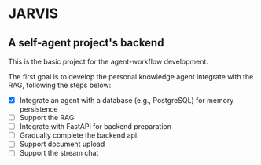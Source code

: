 # JARVIS
## A self-agent project's backend
This is the basic project for the agent-workflow development.

The first goal is to develop the personal knowledge agent integrate with the RAG, following the steps below:
- [x] Integrate an agent with a database (e.g., PostgreSQL) for memory persistence
- [ ] Support the RAG  
- [ ] Integrate with FastAPI for backend preparation
- [ ] Gradually complete the backend api:
- [ ] Support document upload
- [ ] Support  the stream chat  
